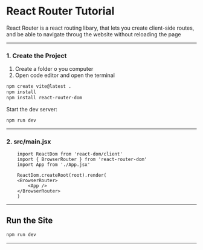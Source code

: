 # React Router Tutorial

React Router is a react routing libary, that lets you create client-side routes, and be able to navigate throug the website without reloading the page

------------------------------------------------------------------------



### 1. Create the Project

1. Create a folder o you computer
2. Open code editor and open the terminal

``` bash
npm create vite@latest .
npm install
npm install react-router-dom
```

Start the dev server:

``` bash
npm run dev
```

------------------------------------------------------------------------
### 2. src/main.jsx
```
    import ReactDom from 'react-dom/client'
    import { BrowserRouter } from 'react-router-dom'
    import App from './App.jsx'

    ReactDom.createRoot(root).render(
    <BrowserRouter>
        <App />
    </BrowserRouter>
    )
```


------------------------------------------------------------------------

##  Run the Site

``` bash
npm run dev
```
------------------------------------------------------------------------